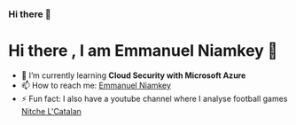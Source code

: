 ### Hi there 👋

<!--
**EmmanuelNiamkey/EmmanuelNiamkey** is a ✨ _special_ ✨ repository because its `README.md` (this file) appears on your GitHub profile.

Here are some ideas to get you started:

- 🔭 I’m currently working on ...
- 🌱 I’m currently learning ...
- 👯 I’m looking to collaborate on ...
- 🤔 I’m looking for help with ...
- 💬 Ask me about ...
- 📫 How to reach me: ...
- 😄 Pronouns: ...
- ⚡ Fun fact: ...
-->

<h1 align-"center"> Hi there , I am Emmanuel Niamkey 👋</h1>

- 🌱 I’m currently learning <strong>Cloud Security with Microsoft Azure </strong>
- 📫 How to reach me: <a href="https://www.linkedin.com/in/yeniamkey/" target="_blank">Emmanuel Niamkey</a>
- ⚡ Fun fact: I also have a youtube channel where I analyse football games <a href="https://www.youtube.com/channel/UC1qhsSmozX-ZjhFgPPvANzg" target="_blank"> Nitche L'Catalan </a>
